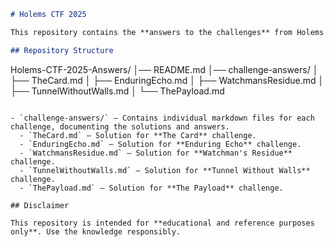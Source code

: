```markdown
# Holems CTF 2025

This repository contains the **answers to the challenges** from Holems CTF 2025. It serves as a reference for the challenges completed and the approaches used to solve them.  

## Repository Structure

```

Holems-CTF-2025-Answers/
│── README.md
│── challenge-answers/
│   ├── TheCard.md
│   ├── EnduringEcho.md
│   ├── WatchmansResidue.md
│   ├── TunnelWithoutWalls.md
│   └── ThePayload.md

```

- `challenge-answers/` – Contains individual markdown files for each challenge, documenting the solutions and answers.  
  - `TheCard.md` – Solution for **The Card** challenge.  
  - `EnduringEcho.md` – Solution for **Enduring Echo** challenge.  
  - `WatchmansResidue.md` – Solution for **Watchman's Residue** challenge.  
  - `TunnelWithoutWalls.md` – Solution for **Tunnel Without Walls** challenge.  
  - `ThePayload.md` – Solution for **The Payload** challenge.  

## Disclaimer

This repository is intended for **educational and reference purposes only**. Use the knowledge responsibly.  
```


